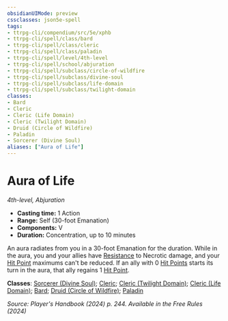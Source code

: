 ```yaml
---
obsidianUIMode: preview
cssclasses: json5e-spell
tags:
- ttrpg-cli/compendium/src/5e/xphb
- ttrpg-cli/spell/class/bard
- ttrpg-cli/spell/class/cleric
- ttrpg-cli/spell/class/paladin
- ttrpg-cli/spell/level/4th-level
- ttrpg-cli/spell/school/abjuration
- ttrpg-cli/spell/subclass/circle-of-wildfire
- ttrpg-cli/spell/subclass/divine-soul
- ttrpg-cli/spell/subclass/life-domain
- ttrpg-cli/spell/subclass/twilight-domain
classes:
- Bard
- Cleric
- Cleric (Life Domain)
- Cleric (Twilight Domain)
- Druid (Circle of Wildfire)
- Paladin
- Sorcerer (Divine Soul)
aliases: ["Aura of Life"]
---
```

# Aura of Life
*4th-level, Abjuration*  


- **Casting time:** 1 Action
- **Range:** Self (30-foot Emanation)
- **Components:** V
- **Duration:** Concentration, up to 10 minutes

An aura radiates from you in a 30-foot Emanation for the duration. While in the aura, you and your allies have [Resistance](2-Mechanics/CLI/rules/variant-rules/resistance-xphb.md) to Necrotic damage, and your [Hit Point](2-Mechanics/CLI/rules/variant-rules/hit-points-xphb.md) maximums can't be reduced. If an ally with 0 [Hit Points](2-Mechanics/CLI/rules/variant-rules/hit-points-xphb.md) starts its turn in the aura, that ally regains 1 [Hit Point](2-Mechanics/CLI/rules/variant-rules/hit-points-xphb.md).

**Classes**: [Sorcerer (Divine Soul)](2-Mechanics/CLI/lists/list-spells-classes-sorcerer-xphb-divine-soul-xge.md "subclass=XGE;class=XPHB"); [Cleric](2-Mechanics/CLI/lists/list-spells-classes-cleric.md); [Cleric (Twilight Domain)](2-Mechanics/CLI/lists/list-spells-classes-cleric-xphb-twilight-domain-tce.md "subclass=TCE;class=XPHB"); [Cleric (Life Domain)](2-Mechanics/CLI/lists/list-spells-classes-cleric-xphb-life-domain-xphb.md "subclass=XPHB;class=XPHB"); [Bard](2-Mechanics/CLI/lists/list-spells-classes-bard.md); [Druid (Circle of Wildfire)](2-Mechanics/CLI/lists/list-spells-classes-druid-xphb-circle-of-wildfire-tce.md "subclass=TCE;class=XPHB"); [Paladin](2-Mechanics/CLI/lists/list-spells-classes-paladin.md)

*Source: Player's Handbook (2024) p. 244. Available in the Free Rules (2024)*